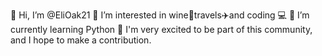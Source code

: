 👋 Hi, I’m @EliOak21
👀 I’m interested in wine🍷travels✈️and coding 💻
🌱 I’m currently learning Python 
🎉 I'm very excited to be part of this community, 
 and I hope to make a contribution. 
